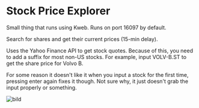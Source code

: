 # Stock Price Explorer

Small thing that runs using Kweb. Runs on port 16097 by default.

Search for shares and get their current prices (15-min delay).

Uses the Yahoo Finance API to get stock quotes. Because of this, you need to add a suffix for most non-US stocks. For example, input VOLV-B.ST to get the share price for Volvo B.

For some reason it doesn't like it when you input a stock for the first time, pressing enter again fixes it though. Not sure why, it just doesn't grab the input properly or something.


![bild](https://user-images.githubusercontent.com/44508588/144331842-589d338b-7e27-4616-a3ce-e0ded4c863e2.png)

